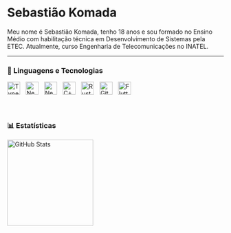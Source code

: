 # Sebastião Komada


Meu nome é Sebastião Komada, tenho 18 anos e sou formado no Ensino Médio com habilitação técnica em Desenvolvimento de Sistemas pela ETEC. Atualmente, curso Engenharia de Telecomunicações no INATEL.


---
### 🤖 Linguagens e Tecnologias

<img 
  align="left" 
  alt="TypeScript" 
  title="TypeScript" 
  width="30px" 
  style="padding-right: 10px;" 
  src="https://cdn.jsdelivr.net/gh/devicons/devicon/icons/typescript/typescript-original.svg" 
/>
<img 
  align="left" 
  alt="Next.js" 
  title="Next.js" 
  width="30px" 
  style="padding-right: 10px;" 
  src="https://cdn.jsdelivr.net/gh/devicons/devicon/icons/nextjs/nextjs-original.svg" 
/>
<img 
  align="left" 
  alt="NestJS" 
  title="NestJS" 
  width="30px" 
  style="padding-right: 10px;" 
  src="https://nestjs.com/img/logo-small.svg" 
/>
<img 
  align="left" 
  alt="C++" 
  title="C++" 
  width="30px" 
  style="padding-right: 10px;" 
  src="https://cdn.jsdelivr.net/gh/devicons/devicon/icons/cplusplus/cplusplus-original.svg" 
/>
<img 
  align="left" 
  alt="Rust" 
  title="Rust" 
  width="30px" 
  style="padding-right: 10px;" 
  src="https://cdn.jsdelivr.net/gh/devicons/devicon/icons/rust/rust-original.svg" 
/>
<img 
  align="left" 
  alt="Git" 
  title="Git" 
  width="30px" 
  style="padding-right: 10px;" 
  src="https://cdn.jsdelivr.net/gh/devicons/devicon/icons/git/git-original.svg" 
/>
<img 
  align="left" 
  alt="Flutter" 
  title="Flutter" 
  width="30px" 
  style="padding-right: 10px;" 
  src="https://cdn.jsdelivr.net/gh/devicons/devicon/icons/flutter/flutter-original.svg" 
/>


<br/><br/>
<br/>
<br/>

### 📊 Estatísticas

<img 
      align="left" 
      alt="GitHub Stats" 
      height="200" 
      src="https://github-readme-stats.vercel.app/api/top-langs/?username=SebastiaoKomada&theme=tokyonight&layout=compact&custom_title=Tecnologias&langs_count=9" 
  />

</p>
